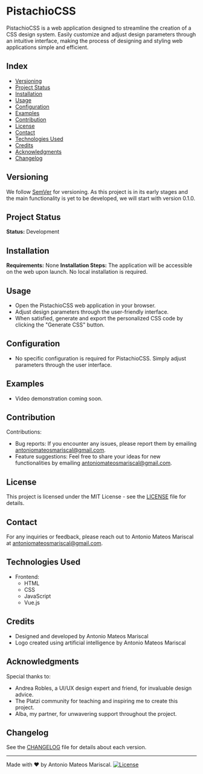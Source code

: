 # PistachioCSS

PistachioCSS is a web application designed to streamline the creation of a CSS design system. Easily customize and adjust design parameters through an intuitive interface, making the process of designing and styling web applications simple and efficient.

## Index

- [Versioning](#versioning)
- [Project Status](#project-status)
- [Installation](#installation)
- [Usage](#usage)
- [Configuration](#configuration)
- [Examples](#examples)
- [Contribution](#contribution)
- [License](#license)
- [Contact](#contact)
- [Technologies Used](#technologies-used)
- [Credits](#credits)
- [Acknowledgments](#acknowledgments)
- [Changelog](#changelog)

## Versioning

We follow [SemVer](http://semver.org/) for versioning. As this project is in its early stages and the main functionality is yet to be developed, we will start with version 0.1.0.

## Project Status

**Status:** Development

## Installation

**Requirements:** None
**Installation Steps:** The application will be accessible on the web upon launch. No local installation is required.

## Usage

- Open the PistachioCSS web application in your browser.
- Adjust design parameters through the user-friendly interface.
- When satisfied, generate and export the personalized CSS code by clicking the "Generate CSS" button.

## Configuration

- No specific configuration is required for PistachioCSS. Simply adjust parameters through the user interface.

## Examples

- Video demonstration coming soon.

## Contribution

Contributions:

- Bug reports: If you encounter any issues, please report them by emailing [antoniomateosmariscal@gmail.com](mailto:antoniomateosmariscal@gmail.com).
- Feature suggestions: Feel free to share your ideas for new functionalities by emailing [antoniomateosmariscal@gmail.com](mailto:antoniomateosmariscal@gmail.com).

## License

This project is licensed under the MIT License - see the [LICENSE](LICENSE) file for details.

## Contact

For any inquiries or feedback, please reach out to Antonio Mateos Mariscal at [antoniomateosmariscal@gmail.com](mailto:antoniomateosmariscal@gmail.com).

## Technologies Used

- Frontend:
  - HTML
  - CSS
  - JavaScript
  - Vue.js

## Credits

- Designed and developed by Antonio Mateos Mariscal
- Logo created using artificial intelligence by Antonio Mateos Mariscal

## Acknowledgments

Special thanks to:

- Andrea Robles, a UI/UX design expert and friend, for invaluable design advice.
- The Platzi community for teaching and inspiring me to create this project.
- Alba, my partner, for unwavering support throughout the project.

## Changelog

See the [CHANGELOG](CHANGELOG.md) file for details about each version.

---

Made with ❤️ by Antonio Mateos Mariscal. [![License](https://img.shields.io/badge/License-MIT-blue.svg)](LICENSE)
